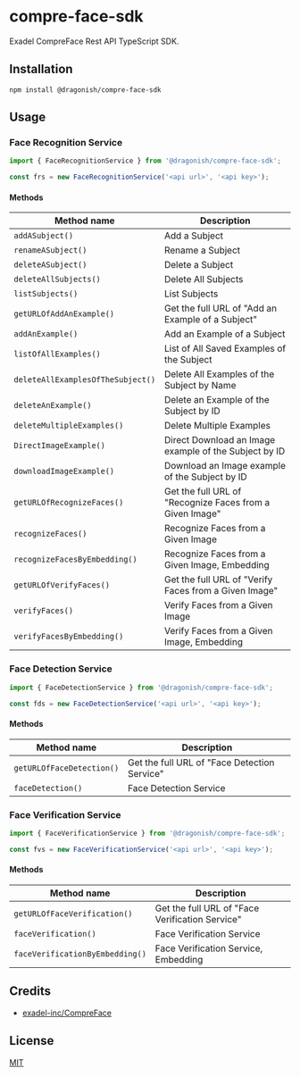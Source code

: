 # compre-face-sdk

Exadel CompreFace Rest API TypeScript SDK.

## Installation

```shell
npm install @dragonish/compre-face-sdk
```

## Usage

### Face Recognition Service

```typescript
import { FaceRecognitionService } from '@dragonish/compre-face-sdk';

const frs = new FaceRecognitionService('<api url>', '<api key>');
```

#### Methods

| Method name | Description |
| --- | --- |
| `addASubject()` | Add a Subject |
| `renameASubject()` | Rename a Subject |
| `deleteASubject()` | Delete a Subject |
| `deleteAllSubjects()` | Delete All Subjects |
| `listSubjects()` | List Subjects |
| `getURLOfAddAnExample()` | Get the full URL of "Add an Example of a Subject" |
| `addAnExample()` | Add an Example of a Subject |
| `listOfAllExamples()` | List of All Saved Examples of the Subject |
| `deleteAllExamplesOfTheSubject()` | Delete All Examples of the Subject by Name |
| `deleteAnExample()` | Delete an Example of the Subject by ID |
| `deleteMultipleExamples()` | Delete Multiple Examples |
| `DirectImageExample()` | Direct Download an Image example of the Subject by ID |
| `downloadImageExample()` | Download an Image example of the Subject by ID |
| `getURLOfRecognizeFaces()` | Get the full URL of "Recognize Faces from a Given Image" |
| `recognizeFaces()` | Recognize Faces from a Given Image |
| `recognizeFacesByEmbedding()` | Recognize Faces from a Given Image, Embedding |
| `getURLOfVerifyFaces()` | Get the full URL of "Verify Faces from a Given Image" |
| `verifyFaces()` | Verify Faces from a Given Image |
| `verifyFacesByEmbedding()` | Verify Faces from a Given Image, Embedding |

### Face Detection Service

```typescript
import { FaceDetectionService } from '@dragonish/compre-face-sdk';

const fds = new FaceDetectionService('<api url>', '<api key>');
```

#### Methods

| Method name | Description |
| --- | --- |
| `getURLOfFaceDetection()` | Get the full URL of "Face Detection Service" |
| `faceDetection()` | Face Detection Service |

### Face Verification Service

```typescript
import { FaceVerificationService } from '@dragonish/compre-face-sdk';

const fvs = new FaceVerificationService('<api url>', '<api key>');
```

#### Methods

| Method name | Description |
| --- | --- |
| `getURLOfFaceVerification()` | Get the full URL of "Face Verification Service" |
| `faceVerification()` | Face Verification Service |
| `faceVerificationByEmbedding()` | Face Verification Service, Embedding |

## Credits

- [exadel-inc/CompreFace](https://github.com/exadel-inc/CompreFace)

## License

[MIT](./LICENSE)
